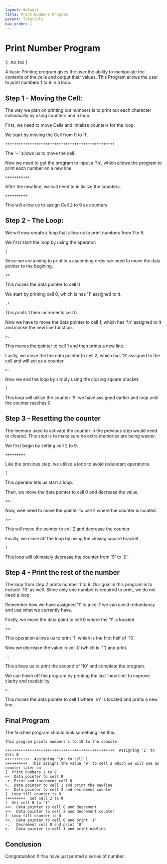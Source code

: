 ```yaml
---
layout: default
title: Print Numbers Program
parent: Tutorials
nav_order: 1
---
```


# Print Number Program
{: .no_toc }

A basic Printing program gives the user the ability to manipulate the contents of the cells and output their values. This Program allows the user to print numbers 1 to 9 in a loop.

## Step 1 - Moving the Cell:
The way we plan on printing out numbers is to print out each character individually by using counters and a loop.

First, we need to move Cells and intialize counters for the loop.

We start by moving the Cell from 0 to '1'.

`+++++++++++++++++++++++++++++++++++++++++++++++++`

The '+' allows us to move the cell. 

Now we need to get the program to input a '\n', which allows the program to print each number on a new line.

`>++++++++++`  

After the new line, we will need to initialize the counters. 

`>+++++++++`

This will allow us to assign Cell 2 to 9 as counters.



## Step 2 - The Loop:
We will now create a loop that allow us to print numbers from 1 to 9.

We first start the loop by using the operator:

`[`

Since we are aiming to print in a ascending order we need to move the data pointer to the begining.

`<<`

This moves the data pointer to cell 0

We start by printing cell 0, which is has '1' assigned to it.

`.+`

This prints 1 then increments cell 0.

Now we have to move the data pointer to cell 1, which has '\n' assigned to it and invoke the new line function. 

`>.`

This moves the pointer to cell 1 and then prints a new line.

Lastly, we move the the data pointer to cell 2, which has '9' assigned to the cell and will act as a counter.

`>-`

Now we end the loop by simply using the closing square bracket.

`]`

This loop will utilize the counter '9' we have assigned earlier and loop until the counter reaches 0.


## Step 3 - Resetting the counter
The memory used to activate the counter in the previous step would need to cleared. This step is to make sure no extra memories are being waster.

We first begin by setting cell 2 to 9.

`+++++++++`

Like the previous step, we utilize a loop to avoid redundant operations.

`[`

This operator lets us start a loop.

Then, we move the data pointer to cell 0 and decrease the value. 

`<<-`

Now, wee need to move the pointer to cell 2 where the counter is located. 

`>>-`

This will move the pointer to cell 2 and decrease the counter.

Finally, we close off the loop by using the closing square bracket.

`]`

This loop will ultimately decrease the counter from '9' to '0'.

## Step 4 - Print the rest of the number
The loop from step 2 prints number 1 to 9. Our goal in this program is to include '10' as well. Since only one number is required to print, we do not need a loop.

Remember how we have assigned '1' to a cell? we can avoid redundancy and use what we currently have.

Firstly, we move the data point to cell 0 where the '1' is located.

`<<.`

This operation allows us to print '1' which is the first half of '10'.

Now we decrease the value in cell 0 (which is '1') and print.

`-.`

This allows us to print the second of '10' and complete the program. 

We can finish off the program by printing the last 'new line' to improve clarity and readability

`>.`

This moves the data pointer to cell 1 where '\n' is located and prints a new line.

## Final Program
The finished program should look something like this:
```
This program prints numbers 1 to 10 to the console

+++++++++++++++++++++++++++++++++++++++++++++++++  Assigning '1' to Cell 0
>++++++++++  Assigning '\n' to cell 1
>+++++++++  This assigns the value '9' to cell 2 which we will use as counter later on
[  Print numbers 1 to 9
<<  Data pointer to cell 0
.+  Print and increment cell 0
>.  Data pointer to cell 1 and print the newline
>-  Data pointer to cell 2 and decrement counter
]  Loop till counter is 0
+++++++++  Set cell 2 to 9
[  Set cell 0 to '1'
<<-  Data pointer to cell 0 and decrement
>>-  Data pointer to cell 2 and decrement counter
]  Loop till counter is 0
<<.  Data pointer to cell 0 and print '1'
-.   Decrement cell 0 and print '0'
>.   Data pointer to cell 1 and print newline
```

## Conclusion
Congratulation !! You have just printed a series of number.
